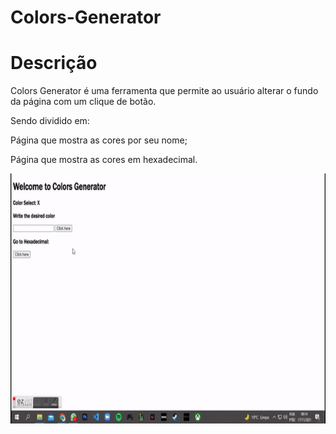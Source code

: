 # Colors-Generator


# Descrição

Colors Generator é uma ferramenta que permite ao usuário alterar o fundo da página com um clique de botão.

Sendo dividido em:

Página que mostra as cores por seu nome;

Página que mostra as cores em hexadecimal.


<p align="center">
  <img width="720" height="400" src="src/assets/to_readme/colors-generator.gif">
</p>
